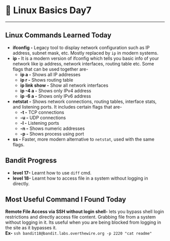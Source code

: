 # 📅 Linux Basics Day7
---
## Linux Commands Learned Today

- **ifconfig -**  Legacy tool to display network configuration such as IP address, subnet mask, etc. Mostly replaced by `ip` in modern systems.
- **ip -** It is a modern version of ifconfig which tells you basic info of your network like ip address, network interfaces, routing table etc. Some flags that can be used together are-
	+ **ip a -** Shows all IP addresses
	+ **ip r -** Shows routing table
	+ **ip link show -** Show all network interfaces
	+ **ip -4 a -** Shows only IPv4 address
	+ **ip -6 a -** Shows only IPv6 address
- **netstat -** Shows network connections, routing tables, interface stats, and listening ports. It includes certain flags that are-
	+ **-t -** TCP connections
	+ **-u -** UDP connections
	+ **-l -** Listening ports
	+ **-n -** Shows numeric addresses
	+ **-p -** Shows process using port
- **ss -**  Faster, more modern alternative to `netstat`, used with the same flags.

## Bandit Progress

- **level 17-** Learnt how to use `diff` cmd.
- **level 18-** Learnt how to access file in a system without logging in directly.

## Most Useful Command I Found Today

**Remote File Access via SSH without login shell-** lets you bypass shell login restrictions and directly access file content. Grabbing file from a system without logging in it. Its useful when you are being blocked from logging in the site as it bypasses it.  
**Ex-** `ssh bandit18@bandit.labs.overthewire.org -p 2220 "cat readme"`